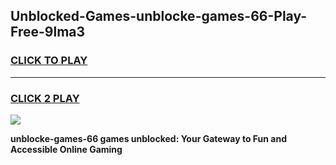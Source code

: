 
## Unblocked-Games-unblocke-games-66-Play-Free-9lma3
<h3>
<a href="https://premium76.site?title=unblocke-games-66&ref=23A">CLICK TO PLAY</a></h3>
<hr>

<h3>
<a href="https://premium76.site?title=unblocke-games-66&ref=23A">CLICK 2 PLAY</a>
  
</h3>

<a href="https://premium76.site?title=unblocke-games-66&ref=23A"><img src="https://clearcache.store/games.png"></a>


**unblocke-games-66 games unblocked: Your Gateway to Fun and Accessible Online Gaming**
